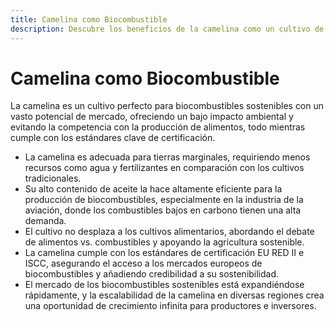 ```yaml
---
title: Camelina como Biocombustible
description: Descubre los beneficios de la camelina como un cultivo de biocombustible sostenible con un vasto potencial de mercado.
---
```


# Camelina como Biocombustible
La camelina es un cultivo perfecto para biocombustibles sostenibles con un vasto potencial de mercado, ofreciendo un bajo impacto ambiental y evitando la competencia con la producción de alimentos, todo mientras cumple con los estándares clave de certificación.

- La camelina es adecuada para tierras marginales, requiriendo menos recursos como agua y fertilizantes en comparación con los cultivos tradicionales.
- Su alto contenido de aceite la hace altamente eficiente para la producción de biocombustibles, especialmente en la industria de la aviación, donde los combustibles bajos en carbono tienen una alta demanda.
- El cultivo no desplaza a los cultivos alimentarios, abordando el debate de alimentos vs. combustibles y apoyando la agricultura sostenible.
- La camelina cumple con los estándares de certificación EU RED II e ISCC, asegurando el acceso a los mercados europeos de biocombustibles y añadiendo credibilidad a su sostenibilidad.
- El mercado de los biocombustibles sostenibles está expandiéndose rápidamente, y la escalabilidad de la camelina en diversas regiones crea una oportunidad de crecimiento infinita para productores e inversores.